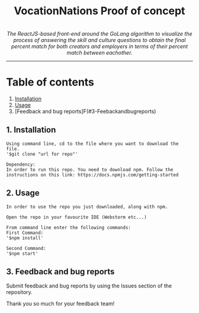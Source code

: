 <div align="center">
    <h1>VocationNations Proof of concept</h1>
    <br /><i>The ReactJS-based front-end around the GoLang algorithm to visualize the process of answering the skill and culture questions to obtain the final percent match for both creators and employers in terms of their percent match between eachother.</i><br>
</div>

---

# Table of contents

1. [Installation](#1-installation)
2. [Usage](#2-Usage)
3. [Feedback and bug reports]F(#3-Feebackandbugreports) 


## 1. Installation
    Using command line, cd to the file where you want to download the file. 
    '$git clone "url for repo"'
    
    Dependency:
    In order to run this repo. You need to download npm. Follow the instructions on this link: https://docs.npmjs.com/getting-started
## 2. Usage
    In order to use the repo you just downloaded, along with npm.
    
    Open the repo in your favourite IDE (Webstorm etc...)
    
    From command line enter the following commands:
    First Command:
    '$npm install'
    
    Second Command:
    '$npm start'
    
## 3. Feedback and bug reports

Submit feedback and bug reports by using the Issues section of the repository. 

Thank you so much for your feedback team!


